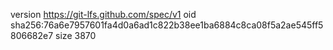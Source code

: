 version https://git-lfs.github.com/spec/v1
oid sha256:76a6e7957601fa4d0a6ad1c822b38ee1ba6884c8ca08f5a2ae545ff5806682e7
size 3870
